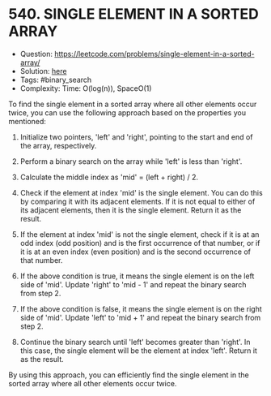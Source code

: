 # 540. SINGLE ELEMENT IN A SORTED ARRAY

* Question: https://leetcode.com/problems/single-element-in-a-sorted-array/
* Solution: [here](Solution.java)
* Tags: #binary_search
* Complexity: Time: O(log(n)), SpaceO(1)

To find the single element in a sorted array where all other elements occur twice, you can use the following approach
based on the properties you mentioned:

1. Initialize two pointers, 'left' and 'right', pointing to the start and end of the array, respectively.

2. Perform a binary search on the array while 'left' is less than 'right'.

3. Calculate the middle index as 'mid' = (left + right) / 2.

4. Check if the element at index 'mid' is the single element. You can do this by comparing it with its adjacent
   elements. If it is not equal to either of its adjacent elements, then it is the single element. Return it as the
   result.

5. If the element at index 'mid' is not the single element, check if it is at an odd index (odd position) and is the
   first occurrence of that number, or if it is at an even index (even position) and is the second occurrence of that
   number.

6. If the above condition is true, it means the single element is on the left side of 'mid'. Update 'right' to 'mid - 1'
   and repeat the binary search from step 2.

7. If the above condition is false, it means the single element is on the right side of 'mid'. Update 'left' to 'mid +
   1' and repeat the binary search from step 2.

8. Continue the binary search until 'left' becomes greater than 'right'. In this case, the single element will be the
   element at index 'left'. Return it as the result.

By using this approach, you can efficiently find the single element in the sorted array where all other elements occur
twice.






